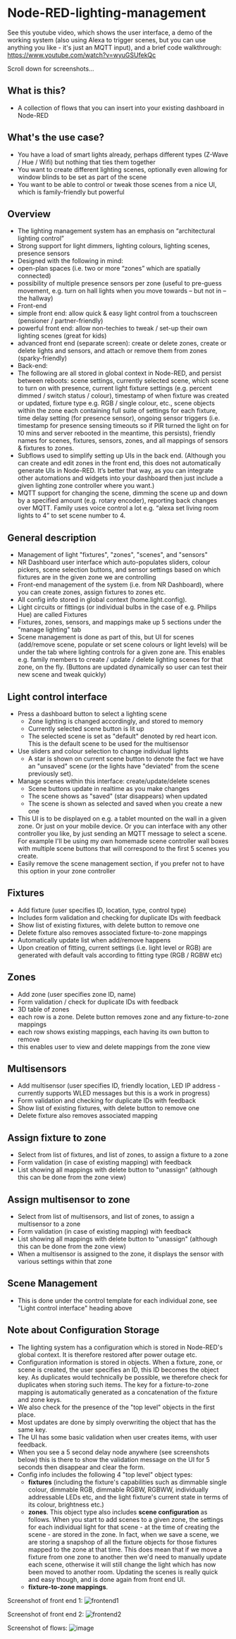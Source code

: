 # Node-RED-lighting-management

See this youtube video, which shows the user interface, a demo of the working system (also using Alexa to trigger scenes, but you can use anything you like - it's just an MQTT input), and a brief code walkthrough: https://www.youtube.com/watch?v=wyuGSUfekQc

Scroll down for screenshots...

What is this?
-------
- A collection of flows that you can insert into your existing dashboard in Node-RED

What's the use case?
-------
- You have a load of smart lights already, perhaps different types (Z-Wave / Hue / Wifi) but nothing that ties them together
- You want to create different lighting scenes, optionally even allowing for window blinds to be set as part of the scene
- You want to be able to control or tweak those scenes from a nice UI, which is family-friendly but powerful

Overview
-------
- The lighting management system has an emphasis on “architectural lighting control”
 - Strong support for light dimmers, lighting colours, lighting scenes, presence sensors
-	Designed with the following in mind:
 - open-plan spaces (i.e. two or more “zones” which are spatially connected)
 - possibility of multiple presence sensors per zone (useful to pre-guess movement, e.g. turn on hall lights when you move towards – but not in – the hallway)
- Front-end
 - simple front end: allow quick & easy light control from a touchscreen (pensioner / partner-friendly)
 - powerful front end: allow non-techies to tweak / set-up their own lighting scenes (great for kids)
 - advanced front end (separate screen): create or delete zones, create or delete lights and sensors, and attach or remove them from zones (sparky-friendly)
- Back-end:
 - The following are all stored in global context in Node-RED, and persist between reboots: scene settings, currently selected scene, which scene to turn on with presence, current light fixture settings (e.g. percent dimmed / switch status / colour), timestamp of when fixture was created or updated, fixture type e.g. RGB / single colour, etc., scene objects within the zone each containing full suite of settings for each fixture, time delay setting (for presence sensor), ongoing sensor triggers (i.e. timestamp for presence sensing timeouts so if PIR turned the light on for 10 mins and server rebooted in the meantime, this persists), friendly names for scenes, fixtures, sensors, zones, and all mappings of sensors & fixtures to zones.
 - Subflows used to simplify setting up UIs in the back end. (Although you can create and edit zones in the front end, this does not automatically generate UIs in Node-RED. It’s better that way, as you can integrate other automations and widgets into your dashboard then just include a given lighting zone controller where you want.)
 - MQTT support for changing the scene, dimming the scene up and down by a specified amount (e.g. rotary encoder), reporting back changes over MQTT. Family uses voice control a lot e.g. “alexa set living room lights to 4” to set scene number to 4.

General description
-------
- Management of light "fixtures", "zones", "scenes", and "sensors"
- NR Dashboard user interface which auto-populates sliders, colour pickers, scene selection buttons, and sensor settings based on which fixtures are in the given zone we are controlling
- Front-end management of the system (i.e. from NR Dashboard), where you can create zones, assign fixtures to zones etc.
- All config info stored in global context (home.light.config).
- Light circuits or fittings (or individual bulbs in the case of e.g. Philips Hue) are called Fixtures
- Fixtures, zones, sensors, and mappings make up 5 sections under the "manage lighting" tab
- Scene management is done as part of this, but UI for scenes (add/remove scene, populate or set scene colours or light levels) will be under the tab where lighting controls for a given zone are. This enables e.g. family members to create / update / delete lighting scenes for that zone, on the fly. (Buttons are updated dynamically so user can test their new scene and tweak quickly)

Light control interface
---
- Press a dashboard button to select a lighting scene
  - Zone lighting is changed accordingly, and stored to memory
  - Currently selected scene button is lit up
  - The selected scene is set as "default" denoted by red heart icon. This is the default scene to be used for the multisensor
- Use sliders and colour selection to change individual lights
  - A star is shown on current scene button to denote the fact we have an "unsaved" scene (or the lights have "deviated" from the scene previously set).
- Manage scenes within this interface: create/update/delete scenes
  - Scene buttons update in realtime as you make changes
  - The scene shows as "saved" (star disappears) when updated
  - The scene is shown as selected and saved when you create a new one
- This UI is to be displayed on e.g. a tablet mounted on the wall in a given zone. Or just on your mobile device. Or you can interface with any other controller you like, by just sending an MQTT message to select a scene. For example I'll be using my own homemade scene controller wall boxes with multiple scene buttons that will correspond to the first 5 scenes you create.
- Easily remove the scene management section, if you prefer not to have this option in your zone controller

Fixtures
---
- Add fixture (user specifies ID, location, type, control type)
- Includes form validation and checking for duplicate IDs with feedback
- Show list of existing fixtures, with delete button to remove one
- Delete fixture also removes associated fixture-to-zone mappings
- Automatically update list when add/remove happens
- Upon creation of fitting, current settings (i.e. light level or RGB) are generated with default vals according to fitting type (RGB / RGBW etc)

Zones
---
- Add zone (user specifies zone ID, name)
- Form validation / check for duplicate IDs with feedback
- 3D table of zones
 - each row is a zone. Delete button removes zone and any fixture-to-zone mappings
 - each row shows existing mappings, each having its own button to remove
 - this enables user to view and delete mappings from the zone view

Multisensors
---
- Add multisensor (user specifies ID, friendly location, LED IP address - currently supports WLED messages but this is a work in progress)
- Form validation and checking for duplicate IDs with feedback
- Show list of existing fixtures, with delete button to remove one
- Delete fixture also removes associated mapping

Assign fixture to zone
---
- Select from list of fixtures, and list of zones, to assign a fixture to a zone
- Form validation (in case of existing mapping) with feedback
- List showing all mappings with delete button to "unassign" (although this can be done from the zone view)

Assign multisensor to zone
---
- Select from list of multisensors, and list of zones, to assign a multisensor to a zone
- Form validation (in case of existing mapping) with feedback
- List showing all mappings with delete button to "unassign" (although this can be done from the zone view)
- When a multisensor is assigned to the zone, it displays the sensor with various settings within that zone

Scene Management
---
- This is done under the control template for each individual zone, see "Light control interface" heading above

Note about Configuration Storage
---
- The lighting system has a configuration which is stored in Node-RED's global context. It is therefore restored after power outage etc.
- Configuration information is stored in objects. When a fixture, zone, or scene is created, the user specifies an ID, this ID becomes the object key. As duplicates would technically be possible, we therefore check for duplicates when storing such items. The key for a fixture-to-zone mapping is automatically generated as a concatenation of the fixture and zone keys.
- We also check for the presence of the "top level" objects in the first place.
- Most updates are done by simply overwriting the object that has the same key.
- The UI has some basic validation when user creates items, with user feedback.
- When you see a 5 second delay node anywhere (see screenshots below) this is there to show the validation message on the UI for 5 seconds then disappear and clear the form.
- Config info includes the following 4 "top level" object types:
   - **fixtures** (including the fixture's capabilities such as dimmable single colour, dimmable RGB, dimmable RGBW, RGBWW, individually addressable LEDs etc, and the light fixture's current state in terms of its colour, brightness etc.)
   - **zones**. This object type also includes **scene configuration** as follows. When you start to add scenes to a given zone, the settings for each individual light for that scene - at the time of creating the scene - are stored in the zone. In fact, when we save a scene, we are storing a snapshop of all the fixture objects for those fixtures mapped to the zone at that time. This does mean that if we move a fixture from one zone to another then we'd need to manually update each scene, otherwise it will still change the light which has now been moved to another room. Updating the scenes is really quick and easy though, and is done again from front end UI.
   - **fixture-to-zone mappings**.

Screenshot of front end 1: ![frontend1](https://user-images.githubusercontent.com/7063284/77906908-a94d0980-7280-11ea-9722-7e968f1d118e.jpg)

Screenshot of front end 2: ![frontend2](https://user-images.githubusercontent.com/7063284/77906912-a9e5a000-7280-11ea-8e43-3de2368d6189.jpg)

Screenshot of flows: ![image](https://user-images.githubusercontent.com/7063284/77906644-317edf00-7280-11ea-902e-203010a559a2.png)
